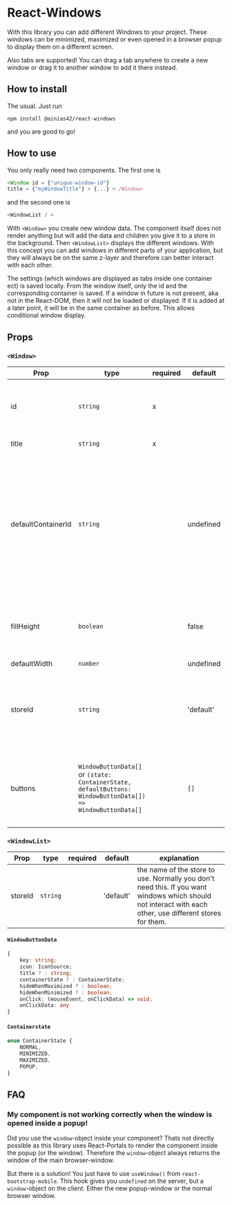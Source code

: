 # React-Windows

With this library you can add different Windows to your project.
These windows can be minimized, maximized or even opened in a browser popup
to display them on a different screen.

Also tabs are supported! You can drag a tab anywhere to create a new window
or drag it to another window to add it there instead.

## How to install

The usual. Just run

```
npm install @ainias42/react-windows
``` 

and you are good to go!

## How to use

You only really need two components. The first one is

```Typescript tsx
<Window id = {"unique-window-id"}
title = {"myWindowTitle"} > {...} < /Window>
```

and the second one is

```Typescript tsx
<WindowList / >
```

With ```<Window>``` you create new window data. The component itself does
not render anything but will add the data and children you give it to a
store in the background. Then ```<WindowList>``` displays the different
windows. With this concept you can add windows in different parts of
your application, but they will always be on the same z-layer and therefore
can better interact with each other.

The settings (which windows are displayed as tabs inside one container ect) is saved
locally. From the window itself, only the id and the corresponding container
is saved. If a window in future is not present, aka not in the React-DOM,
then it will not be loaded or displayed. If it is added at a later point,
it will be in the same container as before. This allows conditional window display.

## Props

### `<Window>`

| Prop               | type                                                                                                        | required | default   | explanation                                                                                                                                                                                                                                                       |
|--------------------|-------------------------------------------------------------------------------------------------------------|----------|-----------|-------------------------------------------------------------------------------------------------------------------------------------------------------------------------------------------------------------------------------------------------------------------|
| id                 | `string`                                                                                                    | x        |           | The unique id inside the store for the window (can be the same as a containerId. See below)                                                                                                                                                                       | 
| title              | `string`                                                                                                    | x        |           | The Title of the window                                                                                                                                                                                                                                           |
| defaultContainerId | `string`                                                                                                    |          | undefined | When two windows have the same containerId, they will be displayed as tabs inside the same windowContainer. Keep in mind, the user can with drag and drop change the container. The user configuration will always be more important than the defaultContainerId. |
| fillHeight         | `boolean`                                                                                                   |          | false     | If the content should fill all of the available window-space. This breaks the resize-to-content-function in the height.                                                                                                                                           |
| defaultWidth       | `number`                                                                                                    |          | undefined | sets an initial width                                                                                                                                                                                                                                             
| storeId            | `string`                                                                                                    |          | 'default' | the name of the store to use. Normally you don't need this. If you want windows which should not interact with each other, use different stores for them.                                                                                                         |
| buttons            | `WindowButtonData[]` or `(state: ContainerState, defaultButtons: WindowButtonData[]) => WindowButtonData[]` |          | `[]`      | Title Buttons to display at the right of a window container. See below for a definition of `WindowButtonData` and `ContainerState`                                                                                                                                

### `<WindowList>`

| Prop    | type     | required | default   | explanation                                                                                                                                               |
|---------|----------|----------|-----------|-----------------------------------------------------------------------------------------------------------------------------------------------------------|
| storeId | `string` |          | 'default' | the name of the store to use. Normally you don't need this. If you want windows which should not interact with each other, use different stores for them. |

#### `WindowButtonData`

```typescript
{
    key: string;
    icon: IconSource;
    title ? : string;
    containerState ? : ContainerState;
    hideWhenMaximized ? : boolean;
    hideWhenMinimized ? : boolean;
    onClick: (mouseEvent, onClickData) => void;
    onClickData: any
}
```

#### `Containerstate`

```typescript
enum ContainerState {
    NORMAL,
    MINIMIZED,
    MAXIMIZED,
    POPUP,
}
```

## FAQ

### My component is not working correctly when the window is opened inside a popup!

Did you use the `window`-object inside your component? Thats not directly possible as
this library uses React-Portals to render the component inside the popup (or the window).
Therefore the `window`-object always returns the window of the main browser-window.

But there is a solution! You just have to use `useWindow()` from `react-bootstrap-mobile`.
This hook gives you `undefined` on the server, but a `window`-object on the client.
Either the new popup-window or the normal browser window.
